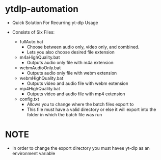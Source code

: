 # ytdlp-automation
+ Quick Solution For Recurring yt-dlp Usage
+ Consists of Six Files: 

    +  fullAuto.bat
        + Choose between audio only, video only, and combined. 
        + Lets you also choose desired file extension
    + m4aHighQuality.bat
        + Outputs audio only file with m4a extension
    + webmAudioOnly.bat
        + Outputs audio only file with webm extension
    + webmHighQuality.bat
        + Outputs video and audio file with webm extension 
    + mp4HighQuality.bat
        + Outputs video and audio file with mp4 extension
    + config.txt
        + Allows you to change where the batch files export to 
        + This file must have a valid directory or else it will export into the folder in which the batch file was run 
# NOTE
+ In order to change the export directory you must havee yt-dlp as an environment variable 